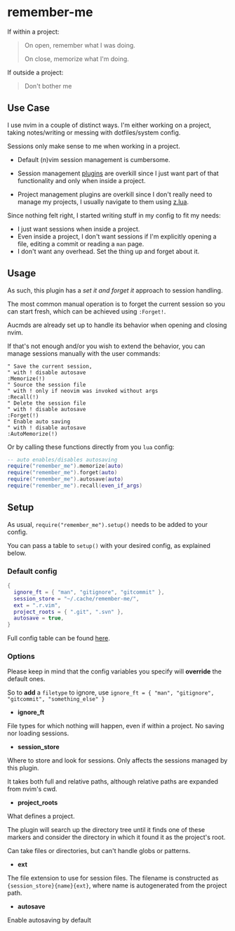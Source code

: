 # remember-me

If within a project:

> On open, remember what I was doing.
>
> On close, memorize what I'm doing.

If outside a project:

> Don't bother me

## Use Case

I use nvim in a couple of distinct ways.
I'm either working on a project, taking notes/writing or messing with dotfiles/system config.

Sessions only make sense to me when working in a project.

- Default (n)vim session management is cumbersome.

- Session management [plugins](https://github.com/natecraddock/sessions.nvim#related) are overkill since I just want part of that functionality and only when inside a project.

- Project management plugins are overkill since I don't really need to manage my projects, I usually navigate to them using [z.lua](https://github.com/skywind3000/z.lua).

Since nothing felt right, I started writing stuff in my config to fit my needs:

- I just want sessions when inside a project.
- Even inside a project, I don't want sessions if I'm explicitly opening a file, editing a commit or reading a `man` page.
- I don't want any overhead. Set the thing up and forget about it.

## Usage

As such, this plugin has a *set it and forget it* approach to session handling.

The most common manual operation is to forget the current session so you can start fresh, which can be achieved using `:Forget!`.

Aucmds are already set up to handle its behavior when opening and closing nvim.

If that's not enough and/or you wish to extend the behavior, you can manage sessions manually with the user commands:

```vim
" Save the current session,
" with ! disable autosave
:Memorize(!)
" Source the session file
" with ! only if neovim was invoked without args
:Recall(!)
" Delete the session file
" with ! disable autosave
:Forget(!)
" Enable auto saving
" with ! disable autosave
:AutoMemorize(!)
```

Or by calling these functions directly from you `lua` config:

```lua
-- auto enables/disables autosaving
require("remember_me").memorize(auto) 
require("remember_me").forget(auto) 
require("remember_me").autosave(auto) 
require("remember_me").recall(even_if_args)
```

## Setup

As usual, `require("remember_me").setup()` needs to be added to your config.

You can pass a table to `setup()` with your desired config, as explained below.

### Default config

```lua
{
  ignore_ft = { "man", "gitignore", "gitcommit" },
  session_store = "~/.cache/remember-me/",
  ext = ".r.vim",
  project_roots = { ".git", ".svn" },
  autosave = true,
}
```

Full config table can be found [here](https://github.com/EricDriussi/remember-me.nvim/blob/5f3a874fb54794d324f97713d012fb328f6a10e5/lua/remember_me/config.lua#L1).

### Options

Please keep in mind that the config variables you specify will **override** the default ones.

So to **add** a `filetype` to ignore, use `ignore_ft = { "man", "gitignore", "gitcommit", "something_else" }`

- **ignore_ft**

File types for which nothing will happen, even if within a project.
No saving nor loading sessions.

- **session_store**

Where to store and look for sessions. Only affects the sessions managed by this plugin.

It takes both full and relative paths, although relative paths are expanded from nvim's cwd.

- **project_roots**

What defines a project.

The plugin will search up the directory tree until it finds one of these markers and consider the directory in which it found it as the project's root.

Can take files or directories, but can't handle globs or patterns.

- **ext**

The file extension to use for session files. The filename is constructed as `{session_store}{name}{ext}`, where name is autogenerated from the project path.

- **autosave**

Enable autosaving by default
